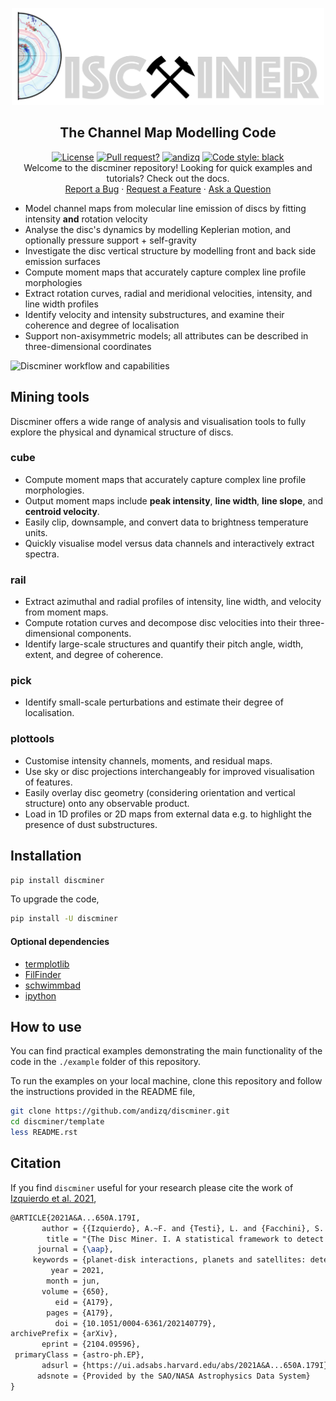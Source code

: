 <p align="center">
<img src="https://raw.githubusercontent.com/andizq/andizq.github.io/master/discminer/discminer_logo.jpeg" width="500" height="" ></p>

<h2 align="center">The Channel Map Modelling Code</h2>

<div align="center">
<a href="https://github.com/andizq/discminer/blob/main/LICENSE"><img alt="License" src="https://img.shields.io/badge/license-MIT-FEE440.svg?style=for-the-badge"></a>
<a href="https://github.com/andizq/discminer/pulls"><img alt="Pull request?" src="https://img.shields.io/badge/Become%20a-miner%20%e2%9a%92-00BBF9.svg?style=for-the-badge"></a>
<a href="https://github.com/andizq"><img alt="andizq" src="https://img.shields.io/badge/with%20%e2%99%a1%20by-andizq-ff1414.svg?style=for-the-badge"></a>
<a href="https://github.com/psf/black"><img alt="Code style: black" src="https://img.shields.io/badge/code%20style-black-000000.svg?style=for-the-badge"></a>
</div>


<div align="center">
  Welcome to the discminer repository! Looking for quick examples and tutorials? Check out the docs.
  <br />
  <a href="https://github.com/andizq/discminer/issues/new?assignees=&labels=bug&title=bug%3A+">Report a Bug</a>
  ·
  <a href="https://github.com/andizq/discminer/issues/new?assignees=&labels=enhancement&title=feature%3A+">Request a Feature</a>
  ·
  <a href="https://github.com/andizq/discminer/issues/new?assignees=&labels=question&title=question%3A+">Ask a Question</a>
</div>

- Model channel maps from molecular line emission of discs by fitting intensity **and** rotation velocity
- Analyse the disc's dynamics by modelling Keplerian motion, and optionally pressure support + self-gravity
- Investigate the disc vertical structure by modelling front and back side emission surfaces
- Compute moment maps that accurately capture complex line profile morphologies
- Extract rotation curves, radial and meridional velocities, intensity, and line width profiles
- Identify velocity and intensity substructures, and examine their coherence and degree of localisation
- Support non-axisymmetric models; all attributes can be described in three-dimensional coordinates


<img
  src="images/discminer_outline.png"
  alt="Discminer workflow and capabilities"
  style="display: inline-block; margin: 0 auto; max-width: 500px">

## Mining tools

Discminer offers a wide range of analysis and visualisation tools to fully explore the physical and dynamical structure of discs.


### cube

- Compute moment maps that accurately capture complex line profile morphologies.
- Output moment maps include **peak intensity**, **line width**, **line slope**, and **centroid velocity**.
- Easily clip, downsample, and convert data to brightness temperature units.
- Quickly visualise model versus data channels and interactively extract spectra.

### rail

- Extract azimuthal and radial profiles of intensity, line width, and velocity from moment maps.
- Compute rotation curves and decompose disc velocities into their three-dimensional components.
- Identify large-scale structures and quantify their pitch angle, width, extent, and degree of coherence.

### pick

- Identify small-scale perturbations and estimate their degree of localisation.

### plottools

- Customise intensity channels, moments, and residual maps.
- Use sky or disc projections interchangeably for improved visualisation of features.
- Easily overlay disc geometry (considering orientation and vertical structure) onto any observable product.
- Load in 1D profiles or 2D maps from external data e.g. to highlight the presence of dust substructures.


## Installation

```bash
pip install discminer
```

To upgrade the code,

```bash
pip install -U discminer
```

#### Optional dependencies

- [termplotlib](https://pypi.org/project/termplotlib)
- [FilFinder](https://pypi.org/project/fil-finder)
- [schwimmbad](https://pypi.org/project/schwimmbad)
- [ipython](https://ipython.readthedocs.io/en/stable)

## How to use

You can find practical examples demonstrating the main functionality of the code in the `./example` folder of this repository.

To run the examples on your local machine, clone this repository and follow the instructions provided in the README file,

```bash
git clone https://github.com/andizq/discminer.git
cd discminer/template
less README.rst
```

## Citation

If you find `discminer` useful for your research please cite the work of [Izquierdo et al. 2021](https://ui.adsabs.harvard.edu/abs/2021A%26A...650A.179I/abstract),

```latex
@ARTICLE{2021A&A...650A.179I,
       author = {{Izquierdo}, A.~F. and {Testi}, L. and {Facchini}, S. and {Rosotti}, G.~P. and {van Dishoeck}, E.~F.},
        title = "{The Disc Miner. I. A statistical framework to detect and quantify kinematical perturbations driven by young planets in discs}",
      journal = {\aap},
     keywords = {planet-disk interactions, planets and satellites: detection, protoplanetary disks, radiative transfer, Astrophysics - Earth and Planetary Astrophysics, Astrophysics - Solar and Stellar Astrophysics},
         year = 2021,
        month = jun,
       volume = {650},
          eid = {A179},
        pages = {A179},
          doi = {10.1051/0004-6361/202140779},
archivePrefix = {arXiv},
       eprint = {2104.09596},
 primaryClass = {astro-ph.EP},
       adsurl = {https://ui.adsabs.harvard.edu/abs/2021A&A...650A.179I},
      adsnote = {Provided by the SAO/NASA Astrophysics Data System}
}
```
